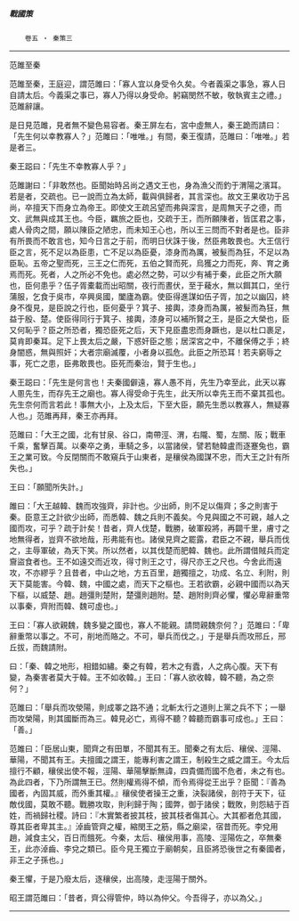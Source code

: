 

##### 戰國策
　　`卷五 ‧ 秦策三`

* * *

范雎至秦

范雎至秦，王庭迎，謂范雎曰：「寡人宜以身受令久矣。今者義渠之事急，寡人日自請太后。今義渠之事已，寡人乃得以身受命。躬竊閔然不敏，敬執賓主之禮。」范雎辭讓。

是日見范雎，見者無不變色易容者。秦王屏左右，宮中虛無人，秦王跪而請曰：「先生何以幸教寡人？」范雎曰：「唯唯。」有間，秦王復請，范雎曰：「唯唯。」若是者三。

秦王跽曰：「先生不幸教寡人乎？」

范雎謝曰：「非敢然也。臣聞始時呂尚之遇文王也，身為漁父而釣于渭陽之濱耳。若是者，交疏也。已一說而立為太師，載與俱歸者，其言深也。故文王果收功于呂尚，卒擅天下而身立為帝王。即使文王疏呂望而弗與深言，是周無天子之德，而文、武無與成其王也。今臣，羈旅之臣也，交疏于王，而所願陳者，皆匡君之事，處人骨肉之間，願以陳臣之陋忠，而未知王心也，所以王三問而不對者是也。臣非有所畏而不敢言也，知今日言之于前，而明日伏誅于後，然臣弗敢畏也。大王信行臣之言，死不足以為臣患，亡不足以為臣憂，漆身而為厲，被髮而為狂，不足以為臣恥。五帝之聖而死，三王之仁而死，五伯之賢而死，烏獲之力而死，奔、育之勇焉而死。死者，人之所必不免也。處必然之勢，可以少有補于秦，此臣之所大願也，臣何患乎？伍子胥橐載而出昭關，夜行而晝伏，至于薐水，無以餌其口，坐行蒲服，乞食于吳巿，卒興吳國，闔廬為霸。使臣得進謀如伍子胥，加之以幽囚，終身不復見，是臣說之行也，臣何憂乎？箕子、接輿，漆身而為厲，被髮而為狂，無益于殷、楚。使臣得同行于箕子、接輿，漆身可以補所賢之王，是臣之大榮也，臣又何恥乎？臣之所恐者，獨恐臣死之后，天下見臣盡忠而身蹶也，是以杜口裹足，莫肯即秦耳。足下上畏太后之嚴，下惑奸臣之態；居深宮之中，不離保傅之手；終身闇惑，無與照奸；大者宗廟滅覆，小者身以孤危。此臣之所恐耳！若夫窮辱之事，死亡之患，臣弗敢畏也。臣死而秦治，賢于生也。」

秦王跽曰：「先生是何言也！夫秦國僻遠，寡人愚不肖，先生乃幸至此，此天以寡人慁先生，而存先王之廟也。寡人得受命于先生，此天所以幸先王而不棄其孤也。先生奈何而言若此！事無大小，上及太后，下至大臣，願先生悉以教寡人，無疑寡人也。」范雎再拜，秦王亦再拜。

范雎曰：「大王之國，北有甘泉、谷口，南帶涇、渭，右隴、蜀，左關、阪；戰車千乘，奮擊百萬。以秦卒之勇，車騎之多，以當諸侯，譬若馳韓盧而逐蹇兔也，霸王之業可致。今反閉關而不敢窺兵于山東者，是穰侯為國謀不忠，而大王之計有所失也。」

王曰：「願聞所失計。」

雎曰：「大王越韓、魏而攻強齊，非計也。少出師，則不足以傷齊；多之則害于秦。臣意王之計欲少出師，而悉韓、魏之兵則不義矣。今見與國之不可親，越人之國而攻，可乎？疏于計矣！昔者，齊人伐楚，戰勝，破軍殺將，再闢千里，膚寸之地無得者，豈齊不欲地哉，形弗能有也。諸侯見齊之罷露，君臣之不親，舉兵而伐之，主辱軍破，為天下笑。所以然者，以其伐楚而肥韓、魏也。此所謂借賊兵而定齎盜食者也。王不如遠交而近攻，得寸則王之寸，得尺亦王之尺也。今舍此而遠攻，不亦繆乎？且昔者，中山之地，方五百里，趙獨擅之，功成、名立、利附，則天下莫能害。今韓、魏，中國之處，而天下之樞也。王若欲霸，必親中國而以為天下樞，以威楚、趙。趙彊則楚附，楚彊則趙附。楚、趙附則齊必懼，懼必卑辭重幣以事秦，齊附而韓、魏可虛也。」

王曰：「寡人欲親魏，魏多變之國也，寡人不能親。請問親魏奈何？」范雎曰：「卑辭重幣以事之。不可，削地而賂之。不可，舉兵而伐之。」于是舉兵而攻邢丘，邢丘拔，而魏請附。

曰：「秦、韓之地形，相錯如繡。秦之有韓，若木之有蠹，人之病心腹。天下有變，為秦害者莫大于韓。王不如收韓。」王曰：「寡人欲收韓，韓不聽，為之奈何？」

范雎曰：「舉兵而攻滎陽，則成睪之路不通；北斬太行之道則上黨之兵不下；一舉而攻榮陽，則其國斷而為三。韓見必亡，焉得不聽？韓聽而霸事可成也。」王曰：「善。」

范雎曰：「臣居山東，聞齊之有田單，不聞其有王。聞秦之有太后、穰侯、涇陽、華陽，不聞其有王。夫擅國之謂王，能專利害之謂王，制殺生之威之謂王。今太后擅行不顧，穰侯出使不報，涇陽、華陽擊斷無諱，四貴備而國不危者，未之有也。為此四者，下乃所謂無王已。然則權焉得不傾，而令焉得從王出乎？臣聞：『善為國者，內固其威，而外重其權。』穰侯使者操王之重，決裂諸侯，剖符于天下，征敵伐國，莫敢不聽。戰勝攻取，則利歸于陶；國弊，御于諸侯；戰敗，則怨結于百姓，而禍歸社稷。詩曰：『木實繁者披其枝，披其枝者傷其心。大其都者危其國，尊其臣者卑其主。』淖齒管齊之權，縮閔王之筋，縣之廟梁，宿昔而死。李兌用趙，減食主父，百日而餓死。今秦，太后、穰侯用事，高陵、涇陽佐之，卒無秦王，此亦淖齒、李兌之類已。臣今見王獨立于廟朝矣，且臣將恐後世之有秦國者，非王之子孫也。」

秦王懼，于是乃廢太后，逐穰侯，出高陵，走涇陽于關外。

昭王謂范雎曰：「昔者，齊公得管仲，時以為仲父。今吾得子，亦以為父。」

* * *

